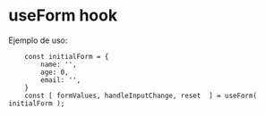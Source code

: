 # useForm hook

Ejemplo de uso:
```
    const initialForm = {
        name: '',
        age: 0,
        email: '',
    }
    const [ formValues, handleInputChange, reset  ] = useForm( initialForm );
```
